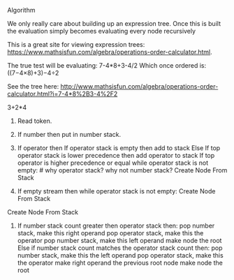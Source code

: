 Algorithm

We only really care about building up an expression tree. Once this is built the evaluation simply becomes evaluating every node recursively

This is a great site for viewing expression trees:
https://www.mathsisfun.com/algebra/operations-order-calculator.html.

The true test will be evaluating: 7-4*8+3-4/2
Which once ordered is: 
((7−4×8)+3)−4÷2

See the tree here:
http://www.mathsisfun.com/algebra/operations-order-calculator.html?i=7-4*8%2B3-4%2F2


3+2*4

1. Read token. 
2. If number then put in number stack.
3. If operator then 
	If operator stack is empty then add to stack
	Else
		If top operator stack is lower precedence
			then add operator to stack
		If top operator is higher precedence or equal
			while operator stack is not empty: # why operator stack? why not number stack?
				Create Node From Stack
						
4. If empty stream then
	while operator stack is not empty:
		Create Node From Stack
		


Create Node From Stack

1. If number stack count greater then operator stack then:
	pop number stack, make this right operand
	pop operator stack, make this the operator
	pop number stack, make this left operand
	make node the root
   Else if number stack count matches the operator stack count then:
	pop number stack, make this the left operand
	pop operator stack, make this the operator
	make right operand the previous root node
	make node the root



	



